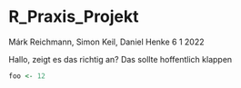 R_Praxis_Projekt
================
Márk Reichmann, Simon Keil, Daniel Henke
6 1 2022

Hallo, zeigt es das richtig an?
Das sollte hoffentlich klappen

``` r
foo <- 12
```
